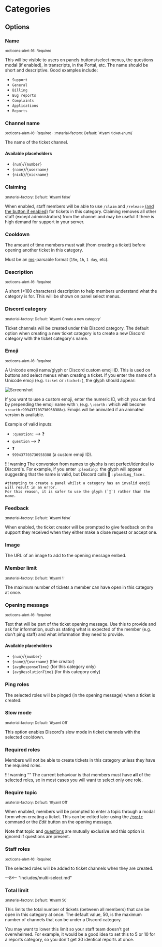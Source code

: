 # Categories

## Options

### Name

<small>
:octicons-alert-16: Required
</small>

This will be visible to users on panels buttons/select menus, the questions modal (if enabled), in transcripts, in the Portal, etc.
The name should be short and descriptive. Good examples include:

- `Support`
- `General`
- `Billing`
- `Bug reports`
- `Complaints`
- `Applications`
- `Reports`

### Channel name

<small>
:octicons-alert-16: Required ·
:material-factory: Default: `#!yaml ticket-{num}`
</small>

The name of the ticket channel.

#### Available placeholders

- `{num}`/`{number}`
- `{name}`/`{username}`
- `{nick}`/`{nickname}`


### Claiming

<small>
:material-factory: Default: `#!yaml false`
</small>

When enabled, staff members will be able to use `/claim` and `/release` [(and the button if enabled)](../general.md#claim) for tickets in this category.
Claiming removes all other staff (except administrators) from the channel and may be useful if there is high demand for support in your server.

### Cooldown

The amount of time members must wait (from creating a ticket) before opening another ticket in this category.

Must be an [ms](https://github.com/vercel/ms#readme)-parsable format (`15m`, `1h`, `1 day`, etc).

### Description

<small>
:octicons-alert-16: Required
</small>

A short (<100 characters) description to help members understand what the category is for.
This will be shown on panel select menus.

### Discord category

<small>
:material-factory: Default: `#!yaml Create a new category`
</small>

Ticket channels will be created under this Discord category.
The default option when creating a new ticket category is to create a new Discord category with the ticket category's name.

### Emoji

<small>
:octicons-alert-16: Required
</small>

A Unicode emoji name/glyph or Discord custom emoji ID. This is used on buttons and select menus when creating a ticket.
If you enter the name of a Unicode emoji (e.g. `ticket` or `:ticket:`), the glyph should appear:

![Screenshot](/img/category-emoji.png)

If you want to use a custom emoji, enter the numeric ID, which you can find by prepending the emoji name with `\`
(e.g. `\:earth:` which will become `<:earth:999437703730958388>`).
Emojis will be animated if an animated version is available.

Example of valid inputs:

- `:question:` --> :question:
- `question` --> :question:
- `❓`
- `999437703730958388` (a custom emoji ID).


!!! warning
    The conversion from names to glyphs is not perfect/identical to Discord's.
    For example, if you enter `:pleading:` the glyph will appear suggesting that the name is valid,
    but Discord calls :pleading_face:  `:pleading_face:`.

    Attempting to create a panel whilst a category has an invalid emoji will result in an error.
    For this reason, it is safer to use the glyph (`🥺`) rather than the name.

### Feedback

<small>
:material-factory: Default: `#!yaml false`
</small>

When enabled, the ticket creator will be prompted to give feedback on the support they received when they either make a close request or accept one.

### Image

The URL of an image to add to the opening message embed.

### Member limit

<small>
:material-factory: Default: `#!yaml 1`
</small>

The maximum number of tickets a member can have open in this category at once.

### Opening message

<small>
:octicons-alert-16: Required
</small>

Text that will be part of the ticket opening message.
Use this to provide and ask for information, such as stating what is expected of the member (e.g. don't ping staff) and what information they need to provide.

#### Available placeholders

- `{num}`/`{number}`
- `{name}`/`{username}` (the creator)
- `{avgResponseTime}` (for this category only)
- `{avgResolutionTime}` (for this category only)

### Ping roles

The selected roles will be pinged (in the opening message) when a ticket is created.

### Slow mode

<small>
:material-factory: Default: `#!yaml Off`
</small>

This option enables Discord's slow mode in ticket channels with the selected cooldown.

### Required roles

Members will not be able to create tickets in this category unless they have the required roles.

!!! warning ""
    The current behaviour is that members must have **all** of the selected roles,
    so in most cases you will want to select only one role.

### Require topic

<small>
:material-factory: Default: `#!yaml Off`
</small>

When enabled, members will be prompted to enter a topic through a modal form when creating a ticket.
This can be edited later using the [`/topic`](../../features/commands.md#topic) command or the *Edit* button on the opening message.

Note that topic and [questions](./questions.md) are mutually exclusive and this option is ignored if questions are present.

### Staff roles

<small>
:octicons-alert-16: Required
</small>

The selected roles will be added to ticket channels when they are created.

--8<-- "includes/multi-select.md"

### Total limit

<small>
:material-factory: Default: `#!yaml 50`
</small>

This limits the total number of tickets (between all members) that can be open in this category at once.
The default value, 50, is the maximum number of channels that can be under a Discord category.

You may want to lower this limit so your staff team doesn't get overwhelmed.
For example, it would be a good idea to set this to 5 or 10 for a reports category, so you don't get 30 identical reports at once.

